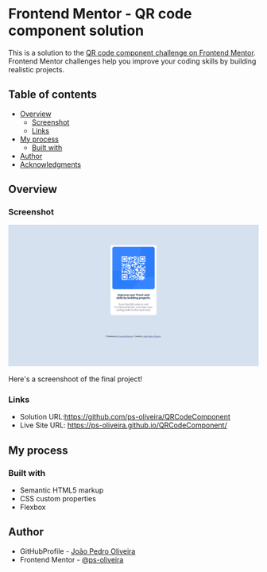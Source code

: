 # Frontend Mentor - QR code component solution

This is a solution to the [QR code component challenge on Frontend Mentor](https://www.frontendmentor.io/challenges/qr-code-component-iux_sIO_H). Frontend Mentor challenges help you improve your coding skills by building realistic projects. 

## Table of contents

- [Overview](#overview)
  - [Screenshot](#screenshot)
  - [Links](#links)
- [My process](#my-process)
  - [Built with](#built-with)
- [Author](#author)
- [Acknowledgments](#acknowledgments)


## Overview

### Screenshot

![](/images/screenshoot.png)

Here's a screenshoot of the final project!


### Links

- Solution URL:https://github.com/ps-oliveira/QRCodeComponent
- Live Site URL: https://ps-oliveira.github.io/QRCodeComponent/
## My process

### Built with

- Semantic HTML5 markup
- CSS custom properties
- Flexbox


## Author

- GitHubProfile - [João Pedro Oliveira](https://github.com/ps-oliveira)
- Frontend Mentor - [@ps-oliveira](https://www.frontendmentor.io/profile/ps-oliveira)
